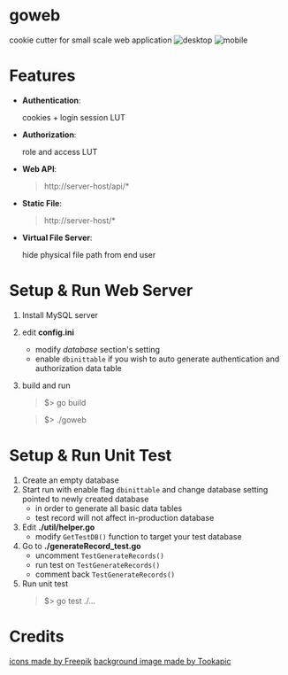 # goweb
cookie cutter for small scale web application
![desktop](https://user-images.githubusercontent.com/1818236/30304876-578c3bea-97a2-11e7-94cb-a2fa57e79edd.png)
![mobile](https://user-images.githubusercontent.com/1818236/30304806-f23d7bd2-97a1-11e7-968c-1a6f0ec6fad9.png)

# Features
- **Authentication**: 
   
    cookies + login session LUT
- **Authorization**: 

    role and access LUT
- **Web API**:  
    > http://server-host/api/*
- **Static File**: 
    > http://server-host/*
- **Virtual File Server**: 

    hide physical file path from end user

# Setup & Run Web Server
1. Install MySQL server
2. edit **config.ini**
    * modify _database_ section's setting
    * enable `dbinittable` if you wish to auto generate authentication and authorization data table
3. build and run
    > $> go build

    > $> ./goweb

# Setup & Run Unit Test
1. Create an empty database
2. Start run with enable flag `dbinittable` and change database setting pointed to newly created database
    * in order to generate all basic data tables
    * test record will not affect in-production database
3. Edit **./util/helper.go**
    * modify `GetTestDB()` function to target your test database
4. Go to **./generateRecord_test.go**
    * uncomment `TestGenerateRecords()`
    * run test on `TestGenerateRecords()`
    * comment back `TestGenerateRecords()`
5. Run unit test
    > $> go test ./...

# Credits
[icons made by Freepik](https://www.flaticon.com/free-icon/toucan_874949)
[background image made by Tookapic](https://www.pexels.com/photo/rice-grain-grass-field-7976/)